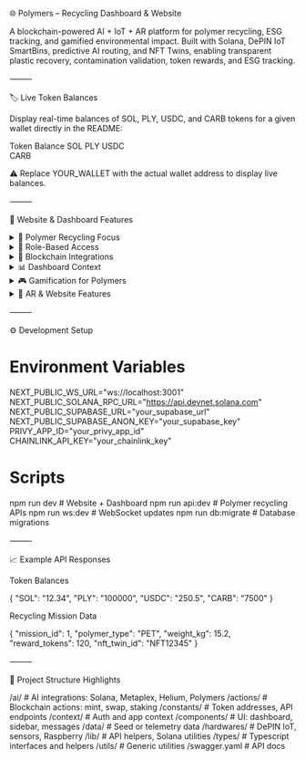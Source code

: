 🌐 Polymers – Recycling Dashboard & Website

A blockchain-powered AI + IoT + AR platform for polymer recycling, ESG tracking, and gamified environmental impact.
Built with Solana, DePIN IoT SmartBins, predictive AI routing, and NFT Twins, enabling transparent plastic recovery, contamination validation, token rewards, and ESG tracking.

⸻

🏷 Live Token Balances

Display real-time balances of SOL, PLY, USDC, and CARB tokens for a given wallet directly in the README:

Token	Balance
SOL	
PLY	
USDC	
CARB	

⚠️ Replace YOUR_WALLET with the actual wallet address to display live balances.

⸻

🚀 Website & Dashboard Features

<details>
<summary>🔬 Polymer Recycling Focus</summary>


	•	SmartBins for Polymers – IoT-enabled bins for PET, HDPE, LDPE, and mixed plastics
	•	NFC/QR Validation – Scan packaging or polymer products for recycling proof
	•	AI Contamination Detection – Detect mixed polymers, labels, adhesives, or impurities
	•	RWA & NFT Twins – Each recycled batch generates an NFT twin (linked to polymer type & weight)

</details>


<details>
<summary>🎯 Role-Based Access</summary>


	•	Recycler+ – Gamified recycling with streaks, missions, and Solana rewards
	•	Company Partner – ESG dashboards, carbon credit reports, supply chain polymer offsets
	•	Manufacturer+ – Polymer input/output tracking, predictive IoT maintenance
	•	Admin Auditor – ESG proof validation, compliance, and audit-ready reporting

</details>


<details>
<summary>🔗 Blockchain Integrations</summary>


	•	Solana – NFTs, token transfers, staking, Solana Pay, Actions + Blinks
	•	Metaplex – NFT metadata & marketplace for polymer credits
	•	Pyth + Chainlink – ESG price feeds, polymer commodity oracle data
	•	Helius – On-chain indexing & history of polymer credits
	•	Helium/DePIN – IoT network for SmartBin telemetry
	•	Privy.io – Privacy-preserving identity for recyclers & corporate partners

</details>


<details>
<summary>📊 Dashboard Context</summary>


	•	Website Frontend – Public-facing educational pages + ESG campaign landing pages
	•	Secure Dashboard – Role-based access for recyclers, partners, manufacturers, auditors
	•	Real-Time Telemetry – IoT polymer bin updates on map + AR overlays
	•	Predictive Routing – AI-driven polymer pickup routes for efficiency & lower CO₂ footprint

</details>


<details>
<summary>🎮 Gamification for Polymers</summary>


	•	Recycling Missions – Target specific polymer categories for streak bonuses
	•	Reward Multipliers – Cleaner polymer separation = higher ESG score
	•	NFT Badges – Unlock rare NFTs (Polymer Guardian, Circular Hero, etc.)
	•	Leaderboards – Individual and company-level polymer recycling rankings

</details>


<details>
<summary>📱 AR & Website Features</summary>


	•	2D + AR Maps – Navigate to nearest polymer SmartBins
	•	Polymer Streams Visualization – Show flow of plastics from user → recycler → manufacturer
	•	Mobile Notifications – Alerts for mission streaks & contamination warnings
	•	AI Chat Assistant – Answers about plastic sorting, ESG benefits, and polymer value recovery

</details>



⸻

⚙️ Development Setup

# Environment Variables
NEXT_PUBLIC_WS_URL="ws://localhost:3001"
NEXT_PUBLIC_SOLANA_RPC_URL="https://api.devnet.solana.com"
NEXT_PUBLIC_SUPABASE_URL="your_supabase_url"
NEXT_PUBLIC_SUPABASE_ANON_KEY="your_supabase_key"
PRIVY_APP_ID="your_privy_app_id"
CHAINLINK_API_KEY="your_chainlink_key"

# Scripts
npm run dev        # Website + Dashboard
npm run api:dev    # Polymer recycling APIs
npm run ws:dev     # WebSocket updates
npm run db:migrate # Database migrations


⸻

📈 Example API Responses

Token Balances

{
  "SOL": "12.34",
  "PLY": "100000",
  "USDC": "250.5",
  "CARB": "7500"
}

Recycling Mission Data

{
  "mission_id": 1,
  "polymer_type": "PET",
  "weight_kg": 15.2,
  "reward_tokens": 120,
  "nft_twin_id": "NFT12345"
}


⸻

🔧 Project Structure Highlights

/ai/           # AI integrations: Solana, Metaplex, Helium, Polymers
/actions/      # Blockchain actions: mint, swap, staking
/constants/    # Token addresses, API endpoints
/context/      # Auth and app context
/components/   # UI: dashboard, sidebar, messages
/data/         # Seed or telemetry data
/hardwares/    # DePIN IoT, sensors, Raspberry
/lib/          # API helpers, Solana utilities
/types/        # Typescript interfaces and helpers
/utils/        # Generic utilities
/swagger.yaml  # API docs
